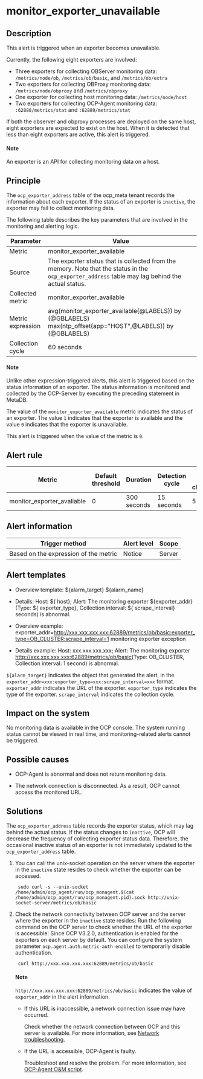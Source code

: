 # monitor_exporter_unavailable

## Description

This alert is triggered when an exporter becomes unavailable.

Currently, the following eight exporters are involved:

* Three exporters for collecting OBServer monitoring data: `/metrics/node/ob`, `/metrics/ob/basic`, and `/metrics/ob/extra`
* Two exporters for collecting OBProxy monitoring data: `/metrics/node/obproxy` and `/metrics/obproxy`
* One exporter for collecting host monitoring data: `/metrics/node/host`
* Two exporters for collecting OCP-Agent monitoring data: `:62888/metrics/stat` and `:62889/metrics/stat`

If both the observer and obproxy processes are deployed on the same host, eight exporters are expected to exist on the host. When it is detected that less than eight exporters are active, this alert is triggered.

<main id="notice" type='explain'>
<h4>Note</h4>
<p>An exporter is an API for collecting monitoring data on a host. </p>
</main>

## Principle

The `ocp_exporter_address` table of the ocp_meta tenant records the information about each exporter. If the status of an exporter is `inactive`, the exporter may fail to collect monitoring data.

The following table describes the key parameters that are involved in the monitoring and alerting logic.

| Parameter | Value |
| ---------- | ------------------- |
| Metric | monitor_exporter_available |
| Source | The exporter status that is collected from the memory. Note that the status in the `ocp_exporter_address` table may lag behind the actual status.  |
| Collected metric | monitor_exporter_available |
| Metric expression | avg(monitor_exporter_available{@LABELS}) by (@GBLABELS) max(ntp_offset{app="HOST",@LABELS}) by (@GBLABELS) |
| Collection cycle | 60 seconds |

<main id="notice" type='explain'>
<h4>Note</h4>
<p>Unlike other expression-triggered alerts, this alert is triggered based on the status information of an exporter. The status information is monitored and collected by the OCP-Server by executing the preceding statement in MetaDB. </p>
</main>

The value of the `monitor_exporter_available` metric indicates the status of an exporter. The value `1` indicates that the exporter is available and the value `0` indicates that the exporter is unavailable.

This alert is triggered when the value of the metric is `0`.

## Alert rule

| Metric | Default threshold | Duration | Detection cycle | Time before clearance |
| -------------------------- | -------- | -------- | -------- | -------- |
| monitor_exporter_avaliable | 0 | 300 seconds | 15 seconds | 5 minutes |

## Alert information

| Trigger method | Alert level | Scope |
| -------------------- | -------- | ------ |
| Based on the expression of the metric | Notice | Server |

## Alert templates

* Overview template: \${alarm_target} ${alarm_name}

* Details: Host: \${ host}; Alert: The monitoring exporter \${exporter_addr}(Type: \${ exporter_type}, Collection interval: ${ scrape_interval} seconds) is abnormal.

* Overview example: exporter_addr=<http://xxx.xxx.xxx.xxx:62889/metrics/ob/basic:exporter_type=OB_CLUSTER:scrape_interval=1> monitoring exporter exception

* Details example: Host: xxx.xxx.xxx.xxx; Alert: The monitoring exporter <http://xxx.xxx.xxx.xxx:62889/metrics/ob/basic>(Type: OB_CLUSTER, Collection interval: 1 second) is abnormal.

`${alarm_target}` indicates the object that generated the alert, in the `exporter_addr=xxx:exporter_type=xxx:scrape_interval=xxx` format. `exporter_addr` indicates the URL of the exporter. `exporter_type` indicates the type of the exporter. `scrape_interval` indicates the collection cycle.

## Impact on the system

No monitoring data is available in the OCP console. The system running status cannot be viewed in real time, and monitoring-related alerts cannot be triggered.

## Possible causes

* OCP-Agent is abnormal and does not return monitoring data.

* The network connection is disconnected. As a result, OCP cannot access the monitored URL.

## Solutions

The `ocp_exporter_address` table records the exporter status, which may lag behind the actual status. If the status changes to `inactive`, OCP will decrease the frequency of collecting exporter status data. Therefore, the occasional inactive status of an exporter is not immediately updated to the `ocp_exporter_address` table.

1. You can call the unix-socket operation on the server where the exporter in the `inactive` state resides to check whether the exporter can be accessed.

   ```shell
    sudo curl -s --unix-socket /home/admin/ocp_agent/run/ocp_monagent.$(cat /home/admin/ocp_agent/run/ocp_monagent.pid).sock http://unix-socket-server/metrics/ob/basic
   ```

2. Check the network connectivity between OCP server and the server where the exporter in the `inactive` state resides: Run the following command on the OCP server to check whether the URL of the exporter is accessible:
   Since OCP V3.2.0, authentication is enabled for the exporters on each server by default. You can configure the system parameter `ocp.agent.auth.metric-auth-enabled` to temporarily disable authentication.

   ```shell
    curl http://xxx.xxx.xxx.xxx:62889/metrics/ob/basic
   ```

   <main id="notice" type='explain'>
   <h4>Note</h4>
   <p><code>http://xxx.xxx.xxx.xxx:62889/metrics/ob/basic</code> indicates the value of <code>exporter_addr</code> in the alert information. </p>
   </main>

   * If this URL is inaccessible, a network connection issue may have occurred.

     Check whether the network connection between OCP and this server is available. For more information, see [Network troubleshooting](../500.appendix/300.network-troubleshooting.md).

   * If the URL is accessible, OCP-Agent is faulty.

     Troubleshoot and resolve the problem. For more information, see [OCP-Agent O&M script](../../../850.host-features/900.ocp-agent-o-m-scripts.md).
